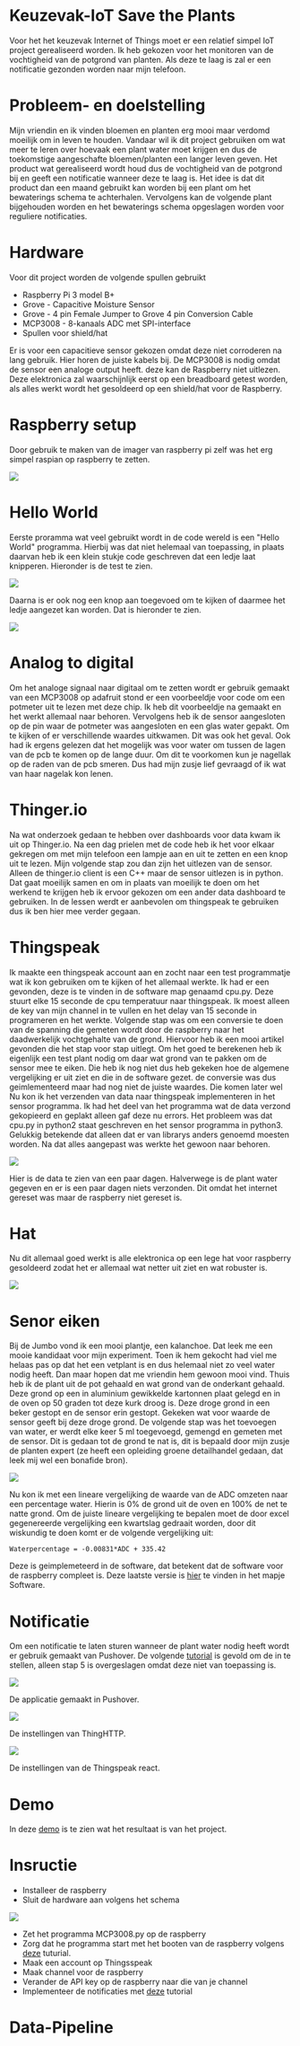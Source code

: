 # Keuzevak-IoT Save the Plants
Voor het het keuzevak Internet of Things moet er een relatief simpel IoT project gerealiseerd worden. Ik heb gekozen voor het monitoren van de vochtigheid van de potgrond van planten. Als deze te laag is zal er een notificatie gezonden worden naar mijn telefoon.
# Probleem- en doelstelling
Mijn vriendin en ik vinden bloemen en planten erg mooi maar verdomd moeilijk om in leven te houden. Vandaar wil ik dit project gebruiken om wat meer te leren over hoevaak een plant water moet krijgen en dus de toekomstige aangeschafte bloemen/planten een langer leven geven. Het product wat gerealiseerd wordt houd dus de vochtigheid van de potgrond bij en geeft een notificatie wanneer deze te laag is. Het idee is dat dit product dan een maand gebruikt kan worden bij een plant om het bewaterings schema te achterhalen. Vervolgens kan de volgende plant bijgehouden worden en het bewaterings schema opgeslagen worden voor reguliere notificaties.
# Hardware
Voor dit project worden de volgende spullen gebruikt
 * Raspberry Pi 3 model B+
 * Grove - Capacitive Moisture Sensor
 * Grove - 4 pin Female Jumper to Grove 4 pin Conversion Cable
 * MCP3008 - 8-kanaals ADC met SPI-interface
 * Spullen voor shield/hat
 
Er is voor een capacitieve sensor gekozen omdat deze niet corroderen na lang gebruik. Hier horen de juiste kabels bij. De MCP3008 is nodig omdat de sensor een analoge output heeft. deze kan de Raspberry niet uitlezen. Deze elektronica zal waarschijnlijk eerst op een breadboard getest worden, als alles werkt wordt het gesoldeerd op een shield/hat voor de Raspberry.

# Raspberry setup
Door gebruik te maken van de imager van raspberry pi zelf was het erg simpel raspian op raspberry te zetten.

![](Images/Raspberry_Setup.jpeg)

# Hello World
Eerste proramma wat veel gebruikt wordt in de code wereld is een "Hello World" programma. Hierbij was dat niet helemaal van toepassing, in plaats daarvan heb ik een klein stukje code geschreven dat een ledje laat knipperen. Hieronder is de test te zien.

![](Images/Blink_Test.jpeg)

Daarna is er ook nog een knop aan toegevoed om te kijken of daarmee het ledje aangezet kan worden. Dat is hieronder te zien.

![](Images/Button_Setup.jpeg)

# Analog to digital
Om het analoge signaal naar digitaal om te zetten wordt er gebruik gemaakt van een MCP3008 op adafruit stond er een voorbeeldje voor code om een potmeter uit te lezen met deze chip. Ik heb dit voorbeeldje na gemaakt en het werkt allemaal naar behoren. Vervolgens heb ik de sensor aangesloten op de pin waar de potmeter was aangesloten en een glas water gepakt. Om te kijken of er verschillende waardes uitkwamen. Dit was ook het geval. Ook had ik ergens gelezen dat het mogelijk was voor water om tussen de lagen van de pcb te komen op de lange duur. Om dit te voorkomen kun je nagellak op de raden van de pcb smeren. Dus had mijn zusje lief gevraagd of ik wat van haar nagelak kon lenen.

# Thinger.io
Na wat onderzoek gedaan te hebben over dashboards voor data kwam ik uit op Thinger.io. Na een dag prielen met de code heb ik het voor elkaar gekregen om met mijn telefoon een lampje aan en uit te zetten en een knop uit te lezen. Mijn volgende stap zou dan zijn het uitlezen van de sensor. Alleen de thinger.io client is een C++ maar de sensor uitlezen is in python. Dat gaat moeilijk samen en om in plaats van moeilijk te doen om het werkend te krijgen heb ik ervoor gekozen om een ander data dashboard te gebruiken. In de lessen werdt er aanbevolen om thingspeak te gebruiken dus ik ben hier mee verder gegaan.

# Thingspeak
Ik maakte een thingspeak account aan en zocht naar een test programmatje wat ik kon gebruiken om te kijken of het allemaal werkte. Ik had er een gevonden, deze is te vinden in de software map genaamd cpu.py. Deze stuurt elke 15 seconde de cpu temperatuur naar thingspeak. Ik moest alleen de key van mijn channel in te vullen en het delay van 15 seconde in programeren en het werkte.
Volgende stap was om een conversie te doen van de spanning die gemeten wordt door de raspberry naar het daadwerkelijk vochtgehalte van de grond. Hiervoor heb ik een mooi artikel gevonden die het stap voor stap uitlegt. Om het goed te berekenen heb ik eigenlijk een test plant nodig om daar wat grond van te pakken om de sensor mee te eiken. Die heb ik nog niet dus heb gekeken hoe de algemene vergelijking er uit ziet en die in de software gezet. de conversie was dus geimlementeerd maar had nog niet de juiste waardes. Die komen later wel
Nu kon ik het verzenden van data naar thingspeak implementeren in het sensor programma. Ik had het deel van het programma wat de data verzond gekopieerd en geplakt alleen gaf deze nu errors. Het probleem was dat cpu.py in python2 staat geschreven en het sensor programma in python3. Gelukkig betekende dat alleen dat er van librarys anders genoemd moesten worden. Na dat alles aangepast was werkte het gewoon naar behoren.

![](Images/Thingspeak.PNG)

Hier is de data te zien van een paar dagen. Halverwege is de plant water gegeven en er is een paar dagen niets verzonden. Dit omdat het internet gereset was maar de raspberry niet gereset is.

# Hat
Nu dit allemaal goed werkt is alle elektronica op een lege hat voor raspberry gesoldeerd zodat het er allemaal wat netter uit ziet en wat robuster is.

![](Images/Raspberry_met_Hat.jpeg)

# Senor eiken
Bij de Jumbo vond ik een mooi plantje, een kalanchoe. Dat leek me een mooie kandidaat voor mijn experiment. Toen ik hem gekocht had viel me helaas pas op dat het een vetplant is en dus helemaal niet zo veel water nodig heeft. Dan maar hopen dat me vriendin hem gewoon mooi vind. Thuis heb ik de plant uit de pot gehaald en wat grond van de onderkant gehaald. Deze grond op een in aluminium gewikkelde kartonnen plaat gelegd en in de oven op 50 graden tot deze kurk droog is. Deze droge grond in een beker gestopt en de sensor erin gestopt. Gekeken wat voor waarde de sensor geeft bij deze droge grond. De volgende stap was het toevoegen van water, er werdt elke keer 5 ml toegevoegd, gemengd en gemeten met de sensor. Dit is gedaan tot de grond te nat is, dit is bepaald door mijn zusje de planten expert (ze heeft een opleiding groene detailhandel gedaan, dat leek mij wel een bonafide bron).

![](Images/excel.PNG)

Nu kon ik met een lineare vergelijking de waarde van de ADC omzeten naar een percentage water. Hierin is 0% de grond uit de oven en 100% de net te natte grond. Om de juiste lineare vergelijking te bepalen moet de door excel gegenereerde vergelijking een kwartslag gedraait worden, door dit wiskundig te doen komt er de volgende vergelijking uit:

`Waterpercentage = -0.00831*ADC + 335.42`

Deze is geimplemeteerd in de software, dat betekent dat de software voor de raspberry compleet is. Deze laatste versie is [hier](Software/MCP3008.py) te vinden in het mapje Software.

# Notificatie
Om een notificatie te laten sturen wanneer de plant water nodig heeft wordt er gebruik gemaakt van Pushover. De volgende [tutorial](https://www.hackster.io/matlab-iot/real-time-notifications-with-pushover-mqtt-and-thingspeak-7b87df) is gevold om de in te stellen, alleen stap 5 is overgeslagen omdat deze niet van toepassing is.

![](Images/Pushover.PNG)

De applicatie gemaakt in Pushover.

![](Images/Thingspeak%20HTTP.PNG)

De instellingen van ThingHTTP.

![](Images/Thingspeak%20react.PNG)

De instellingen van de Thingspeak react.

# Demo
In deze [demo](Plant%20demo%20small.mp4) is te zien wat het resultaat is van het project.

# Insructie
 * Installeer de raspberry
 * Sluit de hardware aan volgens het schema

![](Images/Schema.jpg)

 * Zet het programma MCP3008.py op de raspberry
 * Zorg dat he programma start met het booten van de raspberry volgens [deze](https://www.raspberrypi-spy.co.uk/2015/02/how-to-autorun-a-python-script-on-raspberry-pi-boot/) tuturial.
  * Maak een account op Thingsspeak
  * Maak channel voor de raspberry
  * Verander de API key op de raspberry naar die van je channel
  * Implementeer de notificaties met [deze](https://www.hackster.io/matlab-iot/real-time-notifications-with-pushover-mqtt-and-thingspeak-7b87df) tutorial
  
  
 

# Data-Pipeline
